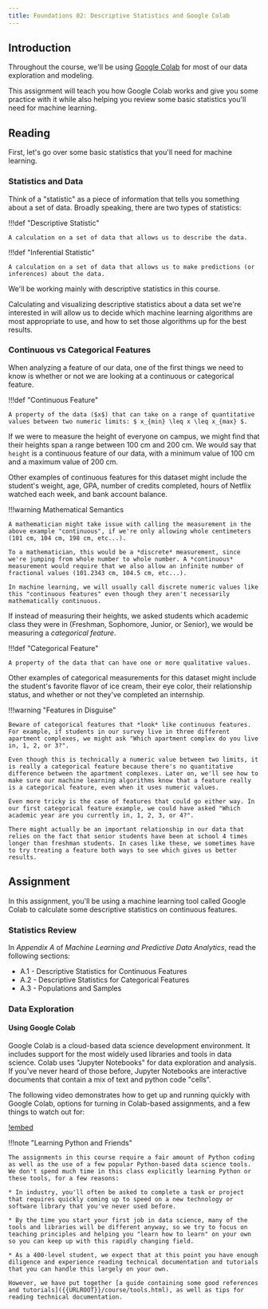 ```yaml
---
title: Foundations 02: Descriptive Statistics and Google Colab
---
```


## Introduction

Throughout the course, we'll be using [Google Colab](https://colab.research.google.com) for most of our data exploration and modeling. 

This assignment will teach you how Google Colab works and give you some practice with it while also helping you review some basic statistics you'll need for machine learning.

## Reading

First, let's go over some basic statistics that you'll need for machine learning.

### Statistics and Data

Think of a "statistic" as a piece of information that tells you something about a set of data. Broadly speaking, there are two types of statistics: 

!!!def "Descriptive Statistic"

	A calculation on a set of data that allows us to describe the data.

!!!def "Inferential Statistic"

	A calculation on a set of data that allows us to make predictions (or inferences) about the data.

We'll be working mainly with descriptive statistics in this course. 

Calculating and visualizing descriptive statistics about a data set we're interested in will allow us to decide which machine learning algorithms are most appropriate to use, and how to set those algorithms up for the best results.

### Continuous vs Categorical Features

When analyzing a feature of our data, one of the first things we need to know is whether or not we are looking at a continuous or categorical feature.

!!!def "Continuous Feature"
	
	A property of the data ($x$) that can take on a range of quantitative values between two numeric limits: $ x_{min} \leq x \leq x_{max} $.

If we were to measure the height of everyone on campus, we might find that their heights span a range between 100 cm and 200 cm. We would say that `height` is a continuous feature of our data, with a minimum value of 100 cm and a maximum value of 200 cm.

Other examples of continuous features for this dataset might include the student's weight, age, GPA, number of credits completed, hours of Netflix watched each week, and bank account balance.

!!!warning Mathematical Semantics
	
	A mathematician might take issue with calling the measurement in the above example "continuous", if we're only allowing whole centimeters (101 cm, 104 cm, 198 cm, etc...).

	To a mathematician, this would be a *discrete* measurement, since we're jumping from whole number to whole number. A *continuous* measurement would require that we also allow an infinite number of fractional values (101.2343 cm, 104.5 cm, etc...).

	In machine learning, we will usually call discrete numeric values like this "continuous features" even though they aren't necessarily mathematically continuous. 

If instead of measuring their heights, we asked students which academic class they were in (Freshman, Sophomore, Junior, or Senior), we would be measuring a *categorical feature*.

!!!def "Categorical Feature"
	
	A property of the data that can have one or more qualitative values.

Other examples of categorical measurements for this dataset might include the student's favorite flavor of ice cream, their eye color, their relationship status, and whether or not they've completed an internship.

!!!warning "Features in Disguise"

	Beware of categorical features that *look* like continuous features. For example, if students in our survey live in three different apartment complexes, we might ask "Which apartment complex do you live in, 1, 2, or 3?".

	Even though this is technically a numeric value between two limits, it is really a categorical feature because there's no quantitative difference between the apartment complexes. Later on, we'll see how to make sure our machine learning algorithms know that a feature really is a categorical feature, even when it uses numeric values.

	Even more tricky is the case of features that could go either way. In our first categorical feature example, we could have asked "Which academic year are you currently in, 1, 2, 3, or 4?". 

	There might actually be an important relationship in our data that relies on the fact that senior students have been at school 4 times longer than freshman students. In cases like these, we sometimes have to try treating a feature both ways to see which gives us better results.

## Assignment

In this assignment, you'll be using a machine learning tool called Google Colab to calculate some descriptive statistics on continuous features.

### Statistics Review

In _Appendix A_ of *Machine Learning and Predictive Data Analytics*, read the following sections:

* A.1 - Descriptive Statistics for Continuous Features
* A.2 - Descriptive Statistics for Categorical Features
* A.3 - Populations and Samples

### Data Exploration

#### Using Google Colab

Google Colab is a cloud-based data science development environment. It includes support for the most widely used libraries and tools in data science. Colab uses "Jupyter Notebooks" for data exploration and analysis. If you've never heard of those before, Jupyter Notebooks are interactive documents that contain a mix of text and python code "cells".

The following video demonstrates how to get up and running quickly with Google Colab, options for turning in Colab-based assignments, and a few things to watch out for:

[!embed](https://www.youtube.com/watch?v=PJzijKS7sOo)

!!!note "Learning Python and Friends"

	The assignments in this course require a fair amount of Python coding as well as the use of a few popular Python-based data science tools. We don't spend much time in this class explicitly learning Python or these tools, for a few reasons:

	* In industry, you'll often be asked to complete a task or project that requires quickly coming up to speed on a new technology or software library that you've never used before.

	* By the time you start your first job in data science, many of the tools and libraries will be different anyway, so we try to focus on teaching principles and helping you "learn how to learn" on your own so you can keep up with this rapidly changing field.

	* As a 400-level student, we expect that at this point you have enough diligence and experience reading technical documentation and tutorials that you can handle this largely on your own.

	However, we have put together [a guide containing some good references and tutorials]({{URLROOT}}/course/tools.html), as well as tips for reading technical documentation.

